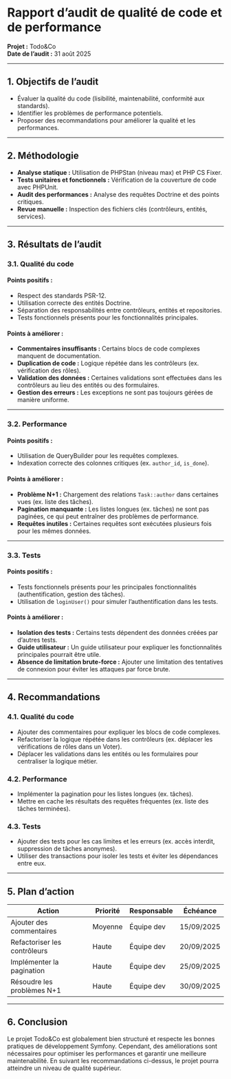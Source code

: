 # Rapport d’audit de qualité de code et de performance

**Projet :** Todo&Co  
**Date de l’audit :** 31 août 2025  

---

## 1. Objectifs de l’audit

- Évaluer la qualité du code (lisibilité, maintenabilité, conformité aux standards).
- Identifier les problèmes de performance potentiels.
- Proposer des recommandations pour améliorer la qualité et les performances.

---

## 2. Méthodologie

- **Analyse statique :** Utilisation de PHPStan (niveau max) et PHP CS Fixer.
- **Tests unitaires et fonctionnels :** Vérification de la couverture de code avec PHPUnit.
- **Audit des performances :** Analyse des requêtes Doctrine et des points critiques.
- **Revue manuelle :** Inspection des fichiers clés (contrôleurs, entités, services).

---

## 3. Résultats de l’audit

### 3.1. Qualité du code

#### Points positifs :
- Respect des standards PSR-12.
- Utilisation correcte des entités Doctrine.
- Séparation des responsabilités entre contrôleurs, entités et repositories.
- Tests fonctionnels présents pour les fonctionnalités principales.

#### Points à améliorer :
- **Commentaires insuffisants :** Certains blocs de code complexes manquent de documentation.
- **Duplication de code :** Logique répétée dans les contrôleurs (ex. vérification des rôles).
- **Validation des données :** Certaines validations sont effectuées dans les contrôleurs au lieu des entités ou des formulaires.
- **Gestion des erreurs :** Les exceptions ne sont pas toujours gérées de manière uniforme.

---

### 3.2. Performance

#### Points positifs :
- Utilisation de QueryBuilder pour les requêtes complexes.
- Indexation correcte des colonnes critiques (ex. `author_id`, `is_done`).

#### Points à améliorer :
- **Problème N+1 :** Chargement des relations `Task::author` dans certaines vues (ex. liste des tâches).
- **Pagination manquante :** Les listes longues (ex. tâches) ne sont pas paginées, ce qui peut entraîner des problèmes de performance.
- **Requêtes inutiles :** Certaines requêtes sont exécutées plusieurs fois pour les mêmes données.

---

### 3.3. Tests

#### Points positifs :
- Tests fonctionnels présents pour les principales fonctionnalités (authentification, gestion des tâches).
- Utilisation de `loginUser()` pour simuler l’authentification dans les tests.

#### Points à améliorer :
- **Isolation des tests :** Certains tests dépendent des données créées par d’autres tests.
- **Guide utilisateur :** Un guide utilisateur pour expliquer les fonctionnalités principales pourrait être utile.
- **Absence de limitation brute-force :** Ajouter une limitation des tentatives de connexion pour éviter les attaques par force brute.

---

## 4. Recommandations

### 4.1. Qualité du code
- Ajouter des commentaires pour expliquer les blocs de code complexes.
- Refactoriser la logique répétée dans les contrôleurs (ex. déplacer les vérifications de rôles dans un Voter).
- Déplacer les validations dans les entités ou les formulaires pour centraliser la logique métier.

### 4.2. Performance
- Implémenter la pagination pour les listes longues (ex. tâches).
- Mettre en cache les résultats des requêtes fréquentes (ex. liste des tâches terminées).

### 4.3. Tests
- Ajouter des tests pour les cas limites et les erreurs (ex. accès interdit, suppression de tâches anonymes).
- Utiliser des transactions pour isoler les tests et éviter les dépendances entre eux.

---

## 5. Plan d’action

| Action                          | Priorité | Responsable | Échéance    |
|---------------------------------|----------|-------------|-------------|
| Ajouter des commentaires         | Moyenne  | Équipe dev  | 15/09/2025  |
| Refactoriser les contrôleurs     | Haute    | Équipe dev  | 20/09/2025  |
| Implémenter la pagination        | Haute    | Équipe dev  | 25/09/2025  |
| Résoudre les problèmes N+1       | Haute    | Équipe dev  | 30/09/2025  |

---

## 6. Conclusion

Le projet Todo&Co est globalement bien structuré et respecte les bonnes pratiques de développement Symfony. Cependant, des améliorations sont nécessaires pour optimiser les performances et garantir une meilleure maintenabilité. En suivant les recommandations ci-dessus, le projet pourra atteindre un niveau de qualité supérieur.

